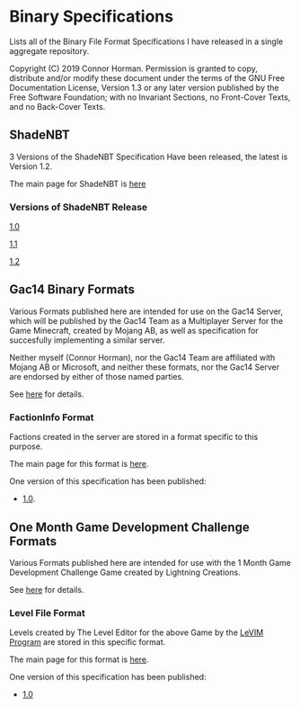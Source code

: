 # Binary Specifications #

Lists all of the Binary File Format Specifications I have released in a single aggregate repository. 

Copyright (C)  2019  Connor Horman.
Permission is granted to copy, distribute and/or modify these document
under the terms of the GNU Free Documentation License, Version 1.3
or any later version published by the Free Software Foundation;
with no Invariant Sections, no Front-Cover Texts, and no Back-Cover Texts.

## ShadeNBT ##

3 Versions of the ShadeNBT Specification Have been released, the latest is Version 1.2. 

The main page for ShadeNBT is [here](https://chorman0773.github.io/BinarySpecifications/ShadeNBT)

### Versions of ShadeNBT Release ###

[1.0](https://chorman0773.github.io/BinarySpecifications/ShadeNBT/1.0)

[1.1](https://chorman0773.github.io/BinarySpecifications/ShadeNBT/1.1)

[1.2](https://chorman0773.github.io/BinarySpecifications/ShadeNBT/1.2)

## Gac14 Binary Formats 

Various Formats published here are intended for use on the Gac14 Server, which will be published by the Gac14 Team as a Multiplayer Server for the Game Minecraft, created by Mojang AB, as well as specification for succesfully implementing a similar server. 

Neither myself (Connor Horman), nor the Gac14 Team are affiliated with Mojang AB or Microsoft, and neither these formats, nor the Gac14 Server are endorsed by either of those named parties. 

See [here](https://chorman0773.github.io/BinarySpecifications/Gac14) for details. 

### FactionInfo Format 

Factions created in the server are stored in a format specific to this purpose. 

The main page for this format is [here](https://chorman0773.github.io/BinarySpecifications/Gac14/FactionInfo). 

One version of this specification has been published:
* [1.0](https://chorman0773.github.io/BinarySpecifications/Gac14/FactionInfo/1.0). 

## One Month Game Development Challenge Formats

Various Formats published here are intended for use with the 1 Month Game Development Challenge Game created by Lightning Creations. 

See [here](https://chorman0773.github.io/BinarySpecifications/OMGDC) for details. 

### Level File Format

Levels created by The Level Editor for the above Game by the [LeVIM Program](https://github.com/LightningCreations/LeVIM) are stored in this specific format. 

The main page for this format is [here](https://chorman0773.github.io/BinarySpecifications/OMGDC/LevelFormat). 

One version of this specification has been published:
* [1.0](https://chorman0773.github.io/BinarySpecifications/OMGDC/LevelFormat/1.0)



